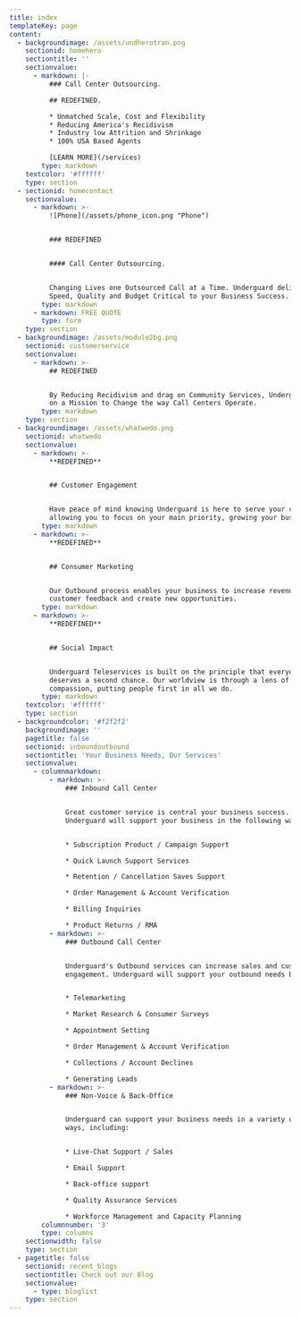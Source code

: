 ```yaml
---
title: index
templateKey: page
content:
  - backgroundimage: /assets/undherotran.png
    sectionid: homehero
    sectiontitle: ''
    sectionvalue:
      - markdown: |-
          ### Call Center Outsourcing.

          ## REDEFINED.

          * Unmatched Scale, Cost and Flexibility
          * Reducing America's Recidivism
          * Industry low Attrition and Shrinkage
          * 100% USA Based Agents

          [LEARN MORE](/services)
        type: markdown
    textcolor: '#ffffff'
    type: section
  - sectionid: homecontact
    sectionvalue:
      - markdown: >-
          ![Phone](/assets/phone_icon.png "Phone")


          ### REDEFINED


          #### Call Center Outsourcing.


          Changing Lives one Outsourced Call at a Time. Underguard delivers the
          Speed, Quality and Budget Critical to your Business Success.
        type: markdown
      - markdown: FREE QUOTE
        type: form
    type: section
  - backgroundimage: /assets/module2bg.png
    sectionid: customerservice
    sectionvalue:
      - markdown: >-
          ## REDEFINED


          By Reducing Recidivism and drag on Community Services, Underguard is
          on a Mission to Change the way Call Centers Operate.
        type: markdown
    type: section
  - backgroundimage: /assets/whatwedo.png
    sectionid: whatwedo
    sectionvalue:
      - markdown: >-
          **REDEFINED**


          ## Customer Engagement


          Have peace of mind knowing Underguard is here to serve your customers,
          allowing you to focus on your main priority, growing your business.
        type: markdown
      - markdown: >-
          **REDEFINED**


          ## Consumer Marketing


          Our Outbound process enables your business to increase revenues, drive
          customer feedback and create new opportunities.
        type: markdown
      - markdown: >-
          **REDEFINED**


          ## Social Impact


          Underguard Teleservices is built on the principle that everyone
          deserves a second chance. Our worldview is through a lens of
          compassion, putting people first in all we do.
        type: markdown
    textcolor: '#ffffff'
    type: section
  - backgroundcolor: '#f2f2f2'
    backgroundimage: ''
    pagetitle: false
    sectionid: inboundoutbound
    sectiontitle: 'Your Business Needs, Our Services'
    sectionvalue:
      - columnmarkdown:
          - markdown: >-
              ### Inbound Call Center


              Great customer service is central your business success.
              Underguard will support your business in the following ways:


              * Subscription Product / Campaign Support

              * Quick Launch Support Services

              * Retention / Cancellation Saves Support

              * Order Management & Account Verification

              * Billing Inquiries

              * Product Returns / RMA
          - markdown: >-
              ### Outbound Call Center


              Underguard's Outbound services can increase sales and customer
              engagement. Underguard will support your outbound needs by:


              * Telemarketing

              * Market Research & Consumer Surveys

              * Appointment Setting

              * Order Management & Account Verification

              * Collections / Account Declines

              * Generating Leads
          - markdown: >-
              ### Non-Voice & Back-Office


              Underguard can support your business needs in a variety of other
              ways, including:


              * Live-Chat Support / Sales

              * Email Support

              * Back-office support

              * Quality Assurance Services

              * Workforce Management and Capacity Planning
        columnnumber: '3'
        type: columns
    sectionwidth: false
    type: section
  - pagetitle: false
    sectionid: recent_blogs
    sectiontitle: Check out our Blog
    sectionvalue:
      - type: bloglist
    type: section
---
```


